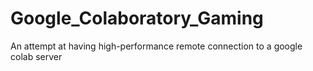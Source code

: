 # Google_Colaboratory_Gaming
An attempt at having high-performance remote connection to a google colab server
